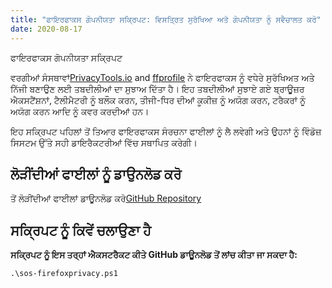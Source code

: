 ```yaml
---
title: "ਫਾਇਰਫਾਕਸ ਗੋਪਨੀਯਤਾ ਸਕ੍ਰਿਪਟ: ਵਿਸਤ੍ਰਿਤ ਸੁਰੱਖਿਆ ਅਤੇ ਗੋਪਨੀਯਤਾ ਨੂੰ ਸਵੈਚਾਲਤ ਕਰੋ"
date: 2020-08-17
---
```


ਫਾਇਰਫਾਕਸ ਗੋਪਨੀਯਤਾ ਸਕ੍ਰਿਪਟ

ਵਰਗੀਆਂ ਸੰਸਥਾਵਾਂ[PrivacyTools.io](https://www.privacytools.io/browsers/#about_config) and [ffprofile](https://ffprofile.com/) ਨੇ ਫਾਇਰਫਾਕਸ ਨੂੰ ਵਧੇਰੇ ਸੁਰੱਖਿਅਤ ਅਤੇ ਨਿੱਜੀ ਬਣਾਉਣ ਲਈ ਤਬਦੀਲੀਆਂ ਦਾ ਸੁਝਾਅ ਦਿੱਤਾ ਹੈ।
ਇਹ ਤਬਦੀਲੀਆਂ ਸੁਝਾਏ ਗਏ ਬ੍ਰਾਊਜ਼ਰ ਐਕਸਟੈਂਸ਼ਨਾਂ, ਟੈਲੀਮੈਟਰੀ ਨੂੰ ਬਲੌਕ ਕਰਨ, ਤੀਜੀ-ਧਿਰ ਦੀਆਂ ਕੂਕੀਜ਼ ਨੂੰ ਅਯੋਗ ਕਰਨ, ਟਰੈਕਰਾਂ ਨੂੰ ਅਯੋਗ ਕਰਨ ਆਦਿ ਨੂੰ ਕਵਰ ਕਰਦੀਆਂ ਹਨ।

ਇਹ ਸਕ੍ਰਿਪਟ ਪਹਿਲਾਂ ਤੋਂ ਤਿਆਰ ਫਾਇਰਫਾਕਸ ਸੰਰਚਨਾ ਫਾਈਲਾਂ ਨੂੰ ਲੈ ਲਵੇਗੀ ਅਤੇ ਉਹਨਾਂ ਨੂੰ ਵਿੰਡੋਜ਼ ਸਿਸਟਮ ਉੱਤੇ ਸਹੀ ਡਾਇਰੈਕਟਰੀਆਂ ਵਿੱਚ ਸਥਾਪਿਤ ਕਰੇਗੀ।

## ਲੋੜੀਂਦੀਆਂ ਫਾਈਲਾਂ ਨੂੰ ਡਾਉਨਲੋਡ ਕਰੋ

ਤੋਂ ਲੋੜੀਂਦੀਆਂ ਫਾਈਲਾਂ ਡਾਊਨਲੋਡ ਕਰੋ[GitHub Repository](https://github.com/simeononsecurity/FireFox-Privacy-Script)

## ਸਕ੍ਰਿਪਟ ਨੂੰ ਕਿਵੇਂ ਚਲਾਉਣਾ ਹੈ

**ਸਕ੍ਰਿਪਟ ਨੂੰ ਇਸ ਤਰ੍ਹਾਂ ਐਕਸਟਰੈਕਟ ਕੀਤੇ GitHub ਡਾਊਨਲੋਡ ਤੋਂ ਲਾਂਚ ਕੀਤਾ ਜਾ ਸਕਦਾ ਹੈ:**
```
.\sos-firefoxprivacy.ps1
```